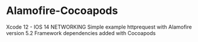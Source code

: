 # Alamofire-Cocoapods

Xcode 12 - IOS 14
NETWORKING 
Simple example httprequest with Alamofire version 5.2
Framework dependencies added with Cocoapods
